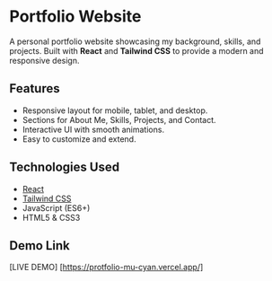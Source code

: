 # Portfolio Website

A personal portfolio website showcasing my background, skills, and projects. Built with **React** and **Tailwind CSS** to provide a modern and responsive design.

## Features

- Responsive layout for mobile, tablet, and desktop.
- Sections for About Me, Skills, Projects, and Contact.
- Interactive UI with smooth animations.
- Easy to customize and extend.

## Technologies Used

- [React](https://reactjs.org/)
- [Tailwind CSS](https://tailwindcss.com/)
- JavaScript (ES6+)
- HTML5 & CSS3

## Demo Link

[LIVE DEMO] [https://protfolio-mu-cyan.vercel.app/]